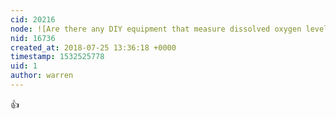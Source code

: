 ```yaml
---
cid: 20216
node: ![Are there any DIY equipment that measure dissolved oxygen levels in water?](../notes/belkinsa/07-18-2018/are-there-any-diy-equipment-that-measure-dissolved-oxygen-levels-in-water)
nid: 16736
created_at: 2018-07-25 13:36:18 +0000
timestamp: 1532525778
uid: 1
author: warren
---
```


👍 